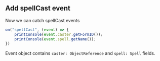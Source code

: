 ## Add spellCast event

Now we can catch spellCast events

```typescript
on("spellCast", (event) => {
    printConsole(event.caster.getFormID());
    printConsole(event.spell.getName());
})
```

Event object contains `caster: ObjectReference` and `spell: Spell` fields.
